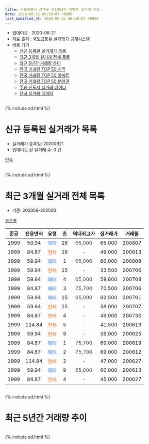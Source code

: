 ```yaml
---
title: 서울특별시 성북구 삼선동4가 아파트 실거래 정보
date: 2020-08-21 06:58:07 +0900
last_modified_at: 2020-08-21 06:58:07 +0900
---
```


* 업데이트 : 2020-08-21
* 자료 출처 : [국토교통부 실거래가 공개시스템](http://rt.molit.go.kr)
* 바로 가기
    * [신규 등록된 실거래가 목록](#신규-등록된-실거래가-목록)
    * [최근 3개월 실거래 전체 목록](#최근-3개월-실거래-전체-목록)
    * [최근 5년간 거래량 추이](#최근-5년간-거래량-추이)
    * [전국 거래량 TOP 50 지역](https://inasie.github.io/apt-trade-info/최근-3개월-전국에서-가장-거래가-많이-발생한-지역)
    * [전국 거래량 TOP 50 아파트](https://inasie.github.io/apt-trade-info/최근-3개월-전국에서-가장-거래가-많이-발생한-아파트)
    * [전국 거래량 TOP 50 분양권](https://inasie.github.io/apt-trade-info/최근-3개월-전국에서-가장-거래가-많이-발생한-분양권)
    * [주요 신도시 실거래 데이터](https://inasie.github.io/apt-trade-info/주요-신도시)
    * [전국 실거래 데이터](https://inasie.github.io/apt-trade-info/전국)
<br>
{% include ad.html %}
<br>

# 신규 등록된 실거래가 목록
* 실거래가 등록일: 20200821
* 업데이트 된 실거래 수: 0 건

없음

<br>
{% include ad.html %}
<br>

# 최근 3개월 실거래 전체 목록
* 기준: 202006-202008


[코오롱](https://search.naver.com/search.naver?query=%EC%84%9C%EC%9A%B8%ED%8A%B9%EB%B3%84%EC%8B%9C+%EC%84%B1%EB%B6%81%EA%B5%AC+%EC%82%BC%EC%84%A0%EB%8F%994%EA%B0%80+%EC%BD%94%EC%98%A4%EB%A1%B1)

|준공|전용면적|유형|층|역대최고가|실거래가|거래월|
|:---:|:---:|:---:|:---:|:---:|:---:|:---:|
|1999|59.94|<span style="color:#4285f3">매매</span>|16|<span style="color:#444444">65,000</span>|65,000|200807|
|1999|84.87|<span style="color:#ff5a00">전세</span>|16|<span style="color:#444444">-</span>|49,000|200813|
|1999|59.94|<span style="color:#4285f3">매매</span>|1|<span style="color:#444444">65,000</span>|60,000|200808|
|1999|59.94|<span style="color:#ff5a00">전세</span>|15|<span style="color:#444444">-</span>|33,500|200706|
|1999|59.94|<span style="color:#4285f3">매매</span>|4|<span style="color:#444444">65,000</span>|59,800|200708|
|1999|84.87|<span style="color:#4285f3">매매</span>|3|<span style="color:#444444">75,700</span>|70,500|200706|
|1999|59.94|<span style="color:#4285f3">매매</span>|15|<span style="color:#444444">65,000</span>|62,500|200701|
|1999|59.94|<span style="color:#ff5a00">전세</span>|15|<span style="color:#444444">-</span>|38,000|200707|
|1999|84.87|<span style="color:#ff5a00">전세</span>|4|<span style="color:#444444">-</span>|49,000|200730|
|1999|114.84|<span style="color:#ff5a00">전세</span>|5|<span style="color:#444444">-</span>|41,500|200619|
|1999|59.94|<span style="color:#ff5a00">전세</span>|9|<span style="color:#444444">-</span>|36,000|200625|
|1999|84.87|<span style="color:#4285f3">매매</span>|1|<span style="color:#444444">75,700</span>|69,000|200619|
|1999|84.87|<span style="color:#4285f3">매매</span>|2|<span style="color:#444444">75,700</span>|69,000|200612|
|1999|114.84|<span style="color:#ff5a00">전세</span>|2|<span style="color:#444444">-</span>|47,000|200627|
|1999|59.94|<span style="color:#4285f3">매매</span>|9|<span style="color:#444444">65,000</span>|60,000|200613|
|1999|84.87|<span style="color:#ff5a00">전세</span>|4|<span style="color:#444444">-</span>|45,000|200627|


<br>
{% include ad.html %}
<br>

# 최근 5년간 거래량 추이


<div style="width:100%;">
    <canvas id="deal_progress" height="200"></canvas>
</div>

<script>
new Chart(document.getElementById("deal_progress"), {
    type: 'line',
    data: {
        labels: ['201508','201509','201510','201511','201512','201601','201602','201603','201604','201605','201606','201607','201608','201609','201610','201611','201612','201701','201702','201703','201704','201705','201706','201707','201708','201709','201710','201711','201712','201801','201802','201803','201804','201805','201806','201807','201808','201809','201810','201811','201812','201901','201902','201903','201904','201905','201906','201907','201908','201909','201910','201911','201912','202001','202002','202003','202004','202005','202006','202007','202008'],
        datasets: [{
            label: '매매',
            pointRadius: 1,
            data: [2, 3, 1, 0, 0, 1, 0, 1, 2, 4, 4, 3, 3, 4, 0, 1, 1, 0, 1, 2, 0, 0, 2, 3, 3, 2, 1, 3, 2, 4, 2, 6, 0, 0, 2, 1, 4, 0, 2, 1, 0, 0, 0, 0, 0, 0, 0, 1, 7, 2, 1, 3, 3, 3, 1, 2, 1, 1, 3, 3, 2],
            borderColor: "rgba(255, 201, 14, 1)",
            backgroundColor: "rgba(255, 201, 14, 0.5)",
            fill: false,
            lineTension: 0
        },{
            label: '전월세',
            pointRadius: 1,
            data: [3, 3, 1, 0, 1, 1, 1, 4, 2, 3, 1, 1, 2, 2, 1, 5, 6, 0, 3, 6, 2, 2, 0, 3, 4, 1, 2, 2, 4, 4, 4, 4, 1, 2, 1, 2, 2, 1, 1, 1, 3, 0, 1, 1, 3, 3, 2, 5, 1, 3, 5, 1, 2, 4, 3, 5, 2, 1, 4, 3, 1],
            borderColor: "rgba(0, 141, 185, 1)",
            backgroundColor: "rgba(0, 141, 185, 0.5)",
            fill: false,
            lineTension: 0
        }
        ]
    },
    options: {
        responsive: true,
        title: {
            display: false
        },
        tooltips: {
            mode: 'index',
            intersect: false
        },
        hover: {
            mode: 'nearest',
            intersect: true
        },
        scales: {
            xAxes: [{
                display: true,
                scaleLabel: {
                    display: true,
                    labelString: '년/월'
                }
            }],
            yAxes: [{
                display: true,
                ticks: {
                    suggestedMin: 0,
                },
                scaleLabel: {
                    display: true,
                    labelString: '실거래 수'
                }
            }]
        }
    }
});

</script>


<br>
{% include ad.html %}
<br>

